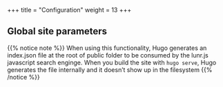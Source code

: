 +++
title = "Configuration"
weight = 13
+++

## Global site parameters



{{% notice note %}}
When using this functionality, Hugo generates an index.json file at the root of public folder to be consumed by the lunr.js javascript search enginge. 
When you build the site with `hugo serve`, Hugo generates the file internally and it doesn’t show up in the filesystem
{{% /notice %}}